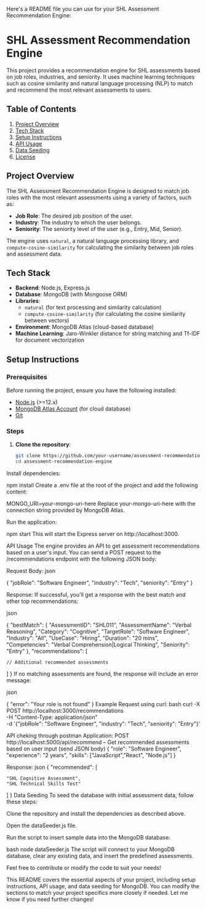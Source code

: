 Here's a README file you can use for your SHL Assessment Recommendation Engine:

# SHL Assessment Recommendation Engine

This project provides a recommendation engine for SHL assessments based on job roles, industries, and seniority. It uses machine learning techniques such as cosine similarity and natural language processing (NLP) to match and recommend the most relevant assessments to users.

## Table of Contents

1. [Project Overview](#project-overview)
3. [Tech Stack](#tech-stack)
4. [Setup Instructions](#setup-instructions)
5. [API Usage](#api-usage)
6. [Data Seeding](#data-seeding)
7. [License](#license)

## Project Overview

The SHL Assessment Recommendation Engine is designed to match job roles with the most relevant assessments using a variety of factors, such as:

- **Job Role**: The desired job position of the user.
- **Industry**: The industry to which the user belongs.
- **Seniority**: The seniority level of the user (e.g., Entry, Mid, Senior).

The engine uses `natural`, a natural language processing library, and `compute-cosine-similarity` for calculating the similarity between job roles and assessment data.

## Tech Stack

- **Backend**: Node.js, Express.js
- **Database**: MongoDB (with Mongoose ORM)
- **Libraries**: 
  - `natural` (for text processing and similarity calculation)
  - `compute-cosine-similarity` (for calculating the cosine similarity between vectors)
- **Environment**: MongoDB Atlas (cloud-based database)
- **Machine Learning**: Jaro-Winkler distance for string matching and Tf-IDF for document vectorization

## Setup Instructions

### Prerequisites

Before running the project, ensure you have the following installed:
- [Node.js](https://nodejs.org/en/) (>=12.x)
- [MongoDB Atlas Account](https://www.mongodb.com/cloud/atlas) (for cloud database)
- [Git](https://git-scm.com/)

### Steps

1. **Clone the repository**:
   ```bash
   git clone https://github.com/your-username/assessment-recommendation-engine.git
   cd assessment-recommendation-engine
Install dependencies:

npm install
Create a .env file at the root of the project and add the following content:


MONGO_URI=your-mongo-uri-here
Replace your-mongo-uri-here with the connection string provided by MongoDB Atlas.

Run the application:

npm start
This will start the Express server on http://localhost:3000.

API Usage
The engine provides an API to get assessment recommendations based on a user's input. You can send a POST request to the /recommendations endpoint with the following JSON body:

Request Body:
json

{
  "jobRole": "Software Engineer",
  "industry": "Tech",
  "seniority": "Entry"
}

Response:
If successful, you'll get a response with the best match and other top recommendations:

json

{
  "bestMatch": {
    "AssessmentID": "SHL011",
    "AssessmentName": "Verbal Reasoning",
    "Category": "Cognitive",
    "TargetRole": "Software Engineer",
    "Industry": "All",
    "UseCase": "Hiring",
    "Duration": "20 mins",
    "Competencies": "Verbal Comprehension|Logical Thinking",
    "Seniority": "Entry"
  },
  "recommendations": [
  
    // Additional recommended assessments
  ]
}
If no matching assessments are found, the response will include an error message:

json

{
  "error": "Your role is not found"
}
Example Request using curl:
bash
curl -X POST http://localhost:3000/recommendations \
  -H "Content-Type: application/json" \
  -d '{"jobRole": "Software Engineer", "industry": "Tech", "seniority": "Entry"}'
  
API cheking through postman Application:
POST http://localhost:5000/api/recommend – Get recommended assessments based on user input (send JSON body)
{
  "role": "Software Engineer",
  "experience": "2 years",
  "skills": ["JavaScript","React", "Node.js"]
}

Response:
json
{
  "recommended": [
  
    "SHL Cognitive Assessment",
    "SHL Technical Skills Test"
  ]
}
Data Seeding
To seed the database with initial assessment data, follow these steps:

Clone the repository and install the dependencies as described above.

Open the dataSeeder.js file.

Run the script to insert sample data into the MongoDB database:

bash
node dataSeeder.js
The script will connect to your MongoDB database, clear any existing data, and insert the predefined assessments.


Feel free to contribute or modify the code to suit your needs!

This README covers the essential aspects of your project, including setup instructions, API usage, and data seeding for MongoDB. You can modify the sections to match your project specifics more closely if needed. Let me know if you need further changes!
